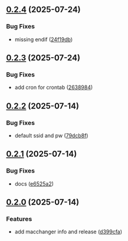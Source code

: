 ## [0.2.4](https://github.com/l4rm4nd/NAC-RPi4/compare/v0.2.3...v0.2.4) (2025-07-24)


### Bug Fixes

* missing endif ([24f19db](https://github.com/l4rm4nd/NAC-RPi4/commit/24f19dbbfc7ac9e59171be4e7d587457fb3c2a3f))

## [0.2.3](https://github.com/l4rm4nd/NAC-RPi4/compare/v0.2.2...v0.2.3) (2025-07-24)


### Bug Fixes

* add cron for crontab ([2638984](https://github.com/l4rm4nd/NAC-RPi4/commit/2638984fa451155803955ff84a777b07985c32ce))

## [0.2.2](https://github.com/l4rm4nd/NAC-RPi4/compare/v0.2.1...v0.2.2) (2025-07-14)


### Bug Fixes

* default ssid and pw ([79dcb8f](https://github.com/l4rm4nd/NAC-RPi4/commit/79dcb8fa7a0d08c8247cce535d2c72e9f8b720a8))

## [0.2.1](https://github.com/l4rm4nd/NAC-RPi4/compare/v0.2.0...v0.2.1) (2025-07-14)


### Bug Fixes

* docs ([e6525a2](https://github.com/l4rm4nd/NAC-RPi4/commit/e6525a23a1f006d94e099e12f9a9cdf3ef727369))

## [0.2.0](https://github.com/l4rm4nd/NAC-RPi4/compare/v0.1.13...v0.2.0) (2025-07-14)


### Features

* add macchanger info and release ([d399cfa](https://github.com/l4rm4nd/NAC-RPi4/commit/d399cfa18f23948ddd01027e67e5985ae4d20a74))

